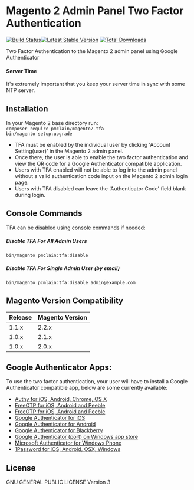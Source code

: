 # Magento 2 Admin Panel Two Factor Authentication
[![Build Status](https://travis-ci.org/pmclain/magento2-tfa.svg?branch=1.0)](https://travis-ci.org/pmclain/magento2-tfa)[![Latest Stable Version](https://poser.pugx.org/pmclain/magento2-tfa/v/stable)](https://packagist.org/packages/pmclain/magento2-tfa) [![Total Downloads](https://poser.pugx.org/pmclain/magento2-tfa/downloads)](https://packagist.org/packages/pmclain/magento2-tfa)  

Two Factor Authentication to the Magento 2 admin panel using Google Authenticator

#### Server Time
It's extremely important that you keep your server time in sync with some NTP server.

## Installation
In your Magento 2 base directory run:  
`composer require pmclain/magento2-tfa`  
`bin/magento setup:upgrade`

* TFA must be enabled by the individual user by clicking 'Account Setting(user)' in the Magento 2 admin panel.
* Once there, the user is able to enable the two factor authentication and view the QR code for a Google Authenticator compatible application.
* Users with TFA enabled will not be able to log into the admin panel without a valid authentication code input on the Magento 2 admin login page.
* Users with TFA disabled can leave the 'Authenticator Code' field blank during login.

## Console Commands
TFA can be disabled using console commands if needed:  
##### Disable TFA For All Admin Users
`bin/magento pmclain:tfa:disable`  
##### Disable TFA For Single Admin User (by email)
`bin/magento pcmlain:tfa:disable admin@example.com`  

## Magento Version Compatibility
| Release | Magento Version |
| ------- | --------------- |
| 1.1.x   | 2.2.x           |
| 1.0.x   | 2.1.x           |
| 1.0.x   | 2.0.x           |

## Google Authenticator Apps:

To use the two factor authentication, your user will have to install a Google Authenticator compatible app, below are some currently available:

* [Authy for iOS, Android, Chrome, OS X](https://www.authy.com/)
* [FreeOTP for iOS, Android and Peeble](https://fedorahosted.org/freeotp/)
* [FreeOTP for iOS, Android and Peeble](https://www.toopher.com/)
* [Google Authenticator for iOS](http://itunes.apple.com/us/app/google-authenticator/id388497605?mt=8")
* [Google Authenticator for Android](https://play.google.com/store/apps/details?id=com.google.android.apps.authenticator2")
* [Google Authenticator for Blackberry](https://m.google.com/authenticator")
* [Google Authenticator (port) on Windows app store](http://apps.microsoft.com/windows/en-us/app/google-authenticator/7ea6de74-dddb-47df-92cb-40afac4d38bb")
* [Microsoft Authenticator for Windows Phone](https://www.microsoft.com/en-us/store/apps/authenticator/9wzdncrfj3rj)
* [1Password for iOS, Android, OSX, Windows](https://1password.com)

## License
GNU GENERAL PUBLIC LICENSE Version 3
